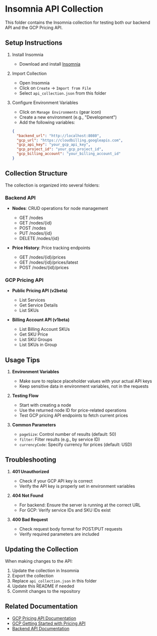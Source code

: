 # Insomnia API Collection

This folder contains the Insomnia collection for testing both our backend API and the GCP Pricing API.

## Setup Instructions

1. Install Insomnia
   - Download and install [Insomnia](https://insomnia.rest/download)

2. Import Collection
   - Open Insomnia
   - Click on `Create` -> `Import from File`
   - Select `api_collection.json` from this folder

3. Configure Environment Variables
   - Click on `Manage Environments` (gear icon)
   - Create a new environment (e.g., "Development")
   - Add the following variables:
   ```json
   {
     "backend_url": "http://localhost:8080",
     "gcp_url": "https://cloudbilling.googleapis.com",
     "gcp_api_key": "your_gcp_api_key",
     "gcp_project_id": "your_gcp_project_id",
     "gcp_billing_account": "your_billing_account_id"
   }
   ```

## Collection Structure

The collection is organized into several folders:

### Backend API
- **Nodes**: CRUD operations for node management
  - GET /nodes
  - GET /nodes/{id}
  - POST /nodes
  - PUT /nodes/{id}
  - DELETE /nodes/{id}

- **Price History**: Price tracking endpoints
  - GET /nodes/{id}/prices
  - GET /nodes/{id}/prices/latest
  - POST /nodes/{id}/prices

### GCP Pricing API
- **Public Pricing API (v2beta)**
  - List Services
  - Get Service Details
  - List SKUs
  
- **Billing Account API (v1beta)**
  - List Billing Account SKUs
  - Get SKU Price
  - List SKU Groups
  - List SKUs in Group

## Usage Tips

1. **Environment Variables**
   - Make sure to replace placeholder values with your actual API keys
   - Keep sensitive data in environment variables, not in the requests

2. **Testing Flow**
   - Start with creating a node
   - Use the returned node ID for price-related operations
   - Test GCP pricing API endpoints to fetch current prices

3. **Common Parameters**
   - `pageSize`: Control number of results (default: 50)
   - `filter`: Filter results (e.g., by service ID)
   - `currencyCode`: Specify currency for prices (default: USD)

## Troubleshooting

1. **401 Unauthorized**
   - Check if your GCP API key is correct
   - Verify the API key is properly set in environment variables

2. **404 Not Found**
   - For backend: Ensure the server is running at the correct URL
   - For GCP: Verify service IDs and SKU IDs exist

3. **400 Bad Request**
   - Check request body format for POST/PUT requests
   - Verify required parameters are included

## Updating the Collection

When making changes to the API:
1. Update the collection in Insomnia
2. Export the collection
3. Replace `api_collection.json` in this folder
4. Update this README if needed
5. Commit changes to the repository

## Related Documentation

- [GCP Pricing API Documentation](https://cloud.google.com/billing/docs/reference/pricing-api/rest)
- [GCP Getting Started with Pricing API](https://cloud.google.com/billing/docs/how-to/get-pricing-information-api)
- [Backend API Documentation](../api-docs.yaml) 